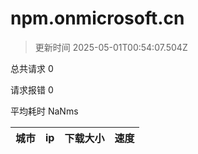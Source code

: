
  # npm.onmicrosoft.cn

  > 更新时间 2025-05-01T00:54:07.504Z
  
  总共请求 0

  请求报错 0

  平均耗时 NaNms

|城市|ip|下载大小|速度|
|-----|----------|---|---|

  